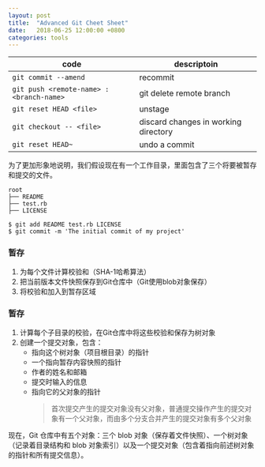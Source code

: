 ```yaml
---
layout: post
title:  "Advanced Git Cheet Sheet"
date:   2018-06-25 12:00:00 +0800
categories: tools
---
```


|code|descriptoin|
|---|---|
|`git commit --amend`|recommit|
|`git push <remote-name> :<branch-name>`|git delete remote branch|
|`git reset HEAD <file>`|unstage|
|`git checkout -- <file>`|discard changes in working directory|
|`git reset HEAD~ `|undo a commit|

为了更加形象地说明，我们假设现在有一个工作目录，里面包含了三个将要被暂存和提交的文件。 
    
    root
    ├── README
    ├── test.rb
    ├── LICENSE

```
$ git add README test.rb LICENSE
$ git commit -m 'The initial commit of my project'
```

### 暂存
1.  为每个文件计算校验和（SHA-1哈希算法）
1.  把当前版本文件快照保存到Git仓库中（Git使用blob对象保存）
1.  将校验和加入到暂存区域

### 暂存
1.  计算每个子目录的校验，在Git仓库中将这些校验和保存为树对象
1.  创建一个提交对象，包含：
    *  指向这个树对象（项目根目录）的指针
    *  一个指向暂存内容快照的指针
    *  作者的姓名和邮箱
    *  提交时输入的信息
    *  指向它的父对象的指针
       >首次提交产生的提交对象没有父对象，普通提交操作产生的提交对象有一个父对象，而由多个分支合并产生的提交对象有多个父对象

现在，Git 仓库中有五个对象：三个 blob 对象（保存着文件快照）、一个树对象（记录着目录结构和 blob 对象索引）以及一个提交对象（包含着指向前述树对象的指针和所有提交信息）。
